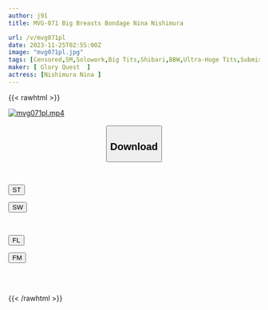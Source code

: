 ```yaml
---
author: j91
title: MVG-071 Big Breasts Bondage Nina Nishimura

url: /v/mvg071pl
date: 2023-11-25T02:55:00Z
image: "mvg071pl.jpg"
tags: [Censored,SM,Solowork,Big Tits,Shibari,BBW,Ultra-Huge Tits,Submissive Woman,Spanking	 ]
maker: [ Glory Quest  ]
actress: [Nishimura Nina ]
---
```



{{< rawhtml >}}

<div class="video" data-videoid="Ywj86LoRvWSvQPy">
    <a href="javascript:;">
        <img src="/v/mvg071pl/mvg071pl.jpg" width="WIDTH" height="HEIGHT" alt="mvg071pl.mp4" loading="lazy">
    </a>
</div>

<script type="text/javascript" src="https://j91.asia/asset/on-demand-st.js"></script>

<br>
  <link rel="stylesheet" href="https://j91.asia/asset/bs5.css">
  
  <center>
  <button class="btn btn-primary" type="button" data-bs-toggle="collapse" data-bs-target=".multi-collapse" aria-expanded="false" aria-controls="multiCollapseExample1 multiCollapseExample2"><h2>Download</h2></button></center>
</p>
<div class="row">
  <div class="col">
    <div class="collapse multi-collapse" id="multiCollapseExample1">
      <div class="card card-body">
	      	      <br>
<div class="buttons">  
<p><a href="https://streamtape.to/v/Ywj86LoRvWSvQPy" target="_blank"><button class="btn-hover color-3"><i class="fa fa-download"></i> ST</button></a></p>
<p><a href="https://flaswish.com/0z7sszrkupdp" target="_blank"><button class="btn-hover color-2"><i class="fa fa-download"></i> SW</button></a></p></div>
    </div>
  </div>
</div>
  <div class="col">
    <div class="collapse multi-collapse" id="multiCollapseExample2">
      <div class="card card-body">
	      <br>
<div class="buttons">
<p><a href="javascript:;" target="_blank"><button class="btn-hover color-9"><i class="fa fa-download"></i> FL</button></a></p>
<p><a href="javascript:;" target="_blank"><button class="btn-hover color-8"><i class="fa fa-download"></i> FM</button></a></p></div>
<br><br>
      </div>
    </div>
  </div>
</div>

{{< /rawhtml >}}

